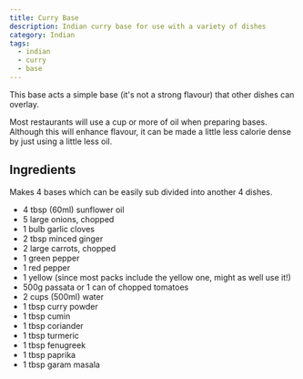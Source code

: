```yaml
---
title: Curry Base
description: Indian curry base for use with a variety of dishes
category: Indian
tags:
  - indian
  - curry
  - base
---
```


This base acts a simple base (it's not a strong flavour) that other dishes can overlay.

Most restaurants will use a cup or more of oil when preparing bases. Although this will enhance flavour, it can be made
a little less calorie dense by just using a little less oil.

## Ingredients

Makes 4 bases which can be easily sub divided into another 4 dishes.

- 4 tbsp (60ml) sunflower oil
- 5 large onions, chopped
- 1 bulb garlic cloves
- 2 tbsp minced ginger
- 2 large carrots, chopped
- 1 green pepper
- 1 red pepper
- 1 yellow (since most packs include the yellow one, might as well use it!)
- 500g passata or 1 can of chopped tomatoes
- 2 cups (500ml) water
- 1 tbsp curry powder
- 1 tbsp cumin
- 1 tbsp coriander
- 1 tbsp turmeric
- 1 tbsp fenugreek
- 1 tbsp paprika
- 1 tbsp garam masala
